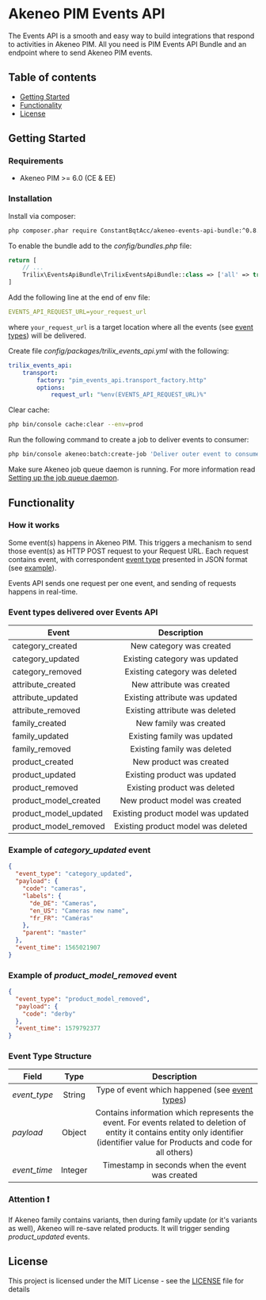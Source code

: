 # Akeneo PIM Events API

The Events API is a smooth and easy way to build integrations that respond to activities in Akeneo PIM. 
All you need is PIM Events API Bundle and an endpoint where to send Akeneo PIM events.

## Table of contents
* [Getting Started](#Getting-Started)
* [Functionality](#Functionality)
* [License](#License)

## Getting Started

### Requirements

* Akeneo PIM >= 6.0 (CE & EE)

### Installation

Install via composer:

```bash
php composer.phar require ConstantBqtAcc/akeneo-events-api-bundle:^0.8.0
```

To enable the bundle add to the *config/bundles.php* file:

```php
return [
    // ...
    Trilix\EventsApiBundle\TrilixEventsApiBundle::class => ['all' => true]
]
```

Add the following line at the end of env file:

```yaml
EVENTS_API_REQUEST_URL=your_request_url
```

where `your_request_url` is a target location where all the events (see [event types](#Event-types-delivered-over-Events-API)) will be delivered.

Create file *config/packages/trilix_events_api.yml* with the following:

```yaml
trilix_events_api:
    transport:
        factory: "pim_events_api.transport_factory.http"
        options:
            request_url: "%env(EVENTS_API_REQUEST_URL)%"
```

Clear cache:

```bash
php bin/console cache:clear --env=prod
```

Run the following command to create a job to deliver events to consumer:

```bash
php bin/console akeneo:batch:create-job 'Deliver outer event to consumer' deliver_outer_event_to_consumer internal deliver_outer_event_to_consumer
```

Make sure Akeneo job queue daemon is running. For more information read [Setting up the job queue daemon](https://docs.akeneo.com/latest/install_pim/manual/daemon_queue.html#setting-up-the-job-queue-daemon).

## Functionality

### How it works

Some event(s) happens in Akeneo PIM. This triggers a mechanism to send those event(s) as HTTP POST request to your Request URL.
Each request contains event, with correspondent [event type](#Event-types-delivered-over-Events-API) presented in JSON format (see [example](#Example-of-*category_updated*-event)).

Events API sends one request per one event, and sending of requests happens in real-time.

### Event types delivered over Events API

| **Event** | **Description** |
| --------------------- |:----------------------------------:|
| category_created      | New category was created           |
| category_updated      | Existing category was updated      |
| category_removed      | Existing category was deleted      |
| attribute_created     | New attribute was created          |
| attribute_updated     | Existing attribute was updated     |
| attribute_removed     | Existing attribute was deleted     |
| family_created        | New family was created             |
| family_updated        | Existing family was updated        |
| family_removed        | Existing family was deleted        |
| product_created       | New product was created            |
| product_updated       | Existing product was updated       |
| product_removed       | Existing product was deleted       |
| product_model_created | New product model was created      |
| product_model_updated | Existing product model was updated |
| product_model_removed | Existing product model was deleted |

### Example of *category_updated* event

```json
{
  "event_type": "category_updated",
  "payload": {
    "code": "cameras",
    "labels": {
      "de_DE": "Cameras",
      "en_US": "Cameras new name",
      "fr_FR": "Caméras"
    },
    "parent": "master"
  },
  "event_time": 1565021907
}
```
### Example of *product_model_removed* event
```json
{
  "event_type": "product_model_removed",
  "payload": {
    "code": "derby"
  },
  "event_time": 1579792377
}
```

### Event Type Structure

| Field        | Type | Description                                                                                 |
| ------------ |:-------:|:----------------------------------------------------------------------------------------:|
| *event_type* | String  | Type of event which happened (see [event types](#Event-types-delivered-over-Events-API)) |
| *payload*    | Object  | Contains information which represents the event. For events related to deletion of entity it contains entity only identifier (identifier value for Products and code for all others) |
| *event_time* | Integer | Timestamp in seconds when the event was created                                          |

### Attention :heavy_exclamation_mark:

If Akeneo family contains variants, then during family update (or it's variants as well),
Akeneo will re-save related products. It will trigger sending *product_updated* events.

## License

This project is licensed under the MIT License - see the [LICENSE](LICENSE) file for details
